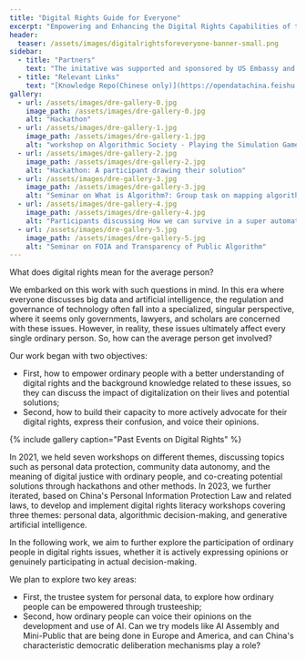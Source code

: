 ```yaml
---
title: "Digital Rights Guide for Everyone"
excerpt: "Empowering and Enhancing the Digital Rights Capabilities of the General Public."
header:
  teaser: /assets/images/digitalrightsforeveryone-banner-small.png
sidebar:
  - title: "Partners"
    text: "The initative was supported and sponsored by US Embassy and UK Embassy (Open Societies Fund)"
  - title: "Relevant Links"
    text: "[Knowledge Repo(Chinese only)](https://opendatachina.feishu.cn/wiki/space/7281895137683488771?ccm_open_type=lark_wiki_spaceLink&open_tab_from=wiki_home)"
gallery:
  - url: /assets/images/dre-gallery-0.jpg
    image_path: /assets/images/dre-gallery-0.jpg
    alt: "Hackathon"
  - url: /assets/images/dre-gallery-1.jpg
    image_path: /assets/images/dre-gallery-1.jpg
    alt: "workshop on Algorithmic Society - Playing the Simulation Game on AI for CV Screen"
  - url: /assets/images/dre-gallery-2.jpg
    image_path: /assets/images/dre-gallery-2.jpg
    alt: "Hackathon: A participant drawing their solution"
  - url: /assets/images/dre-gallery-3.jpg
    image_path: /assets/images/dre-gallery-3.jpg
    alt: "Seminar on What is Algorithm?: Group task on mapping algorithm in your life"
  - url: /assets/images/dre-gallery-4.jpg
    image_path: /assets/images/dre-gallery-4.jpg
    alt: "Participants discussing How we can survive in a super automated society"
  - url: /assets/images/dre-gallery-5.jpg
    image_path: /assets/images/dre-gallery-5.jpg
    alt: "Seminar on FOIA and Transparency of Public Algorithm"
---
```


What does digital rights mean for the average person?

We embarked on this work with such questions in mind. In this era where everyone discusses big data and artificial intelligence, the regulation and governance of technology often fall into a specialized, singular perspective, where it seems only governments, lawyers, and scholars are concerned with these issues. However, in reality, these issues ultimately affect every single ordinary person. So, how can the average person get involved?

Our work began with two objectives: 
- First, how to empower ordinary people with a better understanding of digital rights and the background knowledge related to these issues, so they can discuss the impact of digitalization on their lives and potential solutions; 
- Second, how to build their capacity to more actively advocate for their digital rights, express their confusion, and voice their opinions.


{% include gallery caption="Past Events on Digital Rights" %}

In 2021, we held seven workshops on different themes, discussing topics such as personal data protection, community data autonomy, and the meaning of digital justice with ordinary people, and co-creating potential solutions through hackathons and other methods. In 2023, we further iterated, based on China's Personal Information Protection Law and related laws, to develop and implement digital rights literacy workshops covering three themes: personal data, algorithmic decision-making, and generative artificial intelligence.

In the following work, we aim to further explore the participation of ordinary people in digital rights issues, whether it is actively expressing opinions or genuinely participating in actual decision-making. 

We plan to explore two key areas: 
- First, the trustee system for personal data, to explore how ordinary people can be empowered through trusteeship; 
- Second, how ordinary people can voice their opinions on the development and use of AI. Can we try models like AI Assembly and Mini-Public that are being done in Europe and America, and can China's characteristic democratic deliberation mechanisms play a role?

